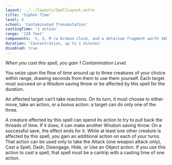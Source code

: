 ```yaml
---
layout: ../../layouts/SpellLayout.astro
title: 'Siphon Time'
level: 4
school: 'Contaminated Transmutation'
castingTime: '1 action'
range: '120 feet'
components: 'V, S, M (a broken clock, and a delerium fragment worth 100gp, which the spell consumes)'
duration: 'Concentration, up to 1 minutes'
disabled: true
---
```


*When you cast this spell, you gain 1 Contamination Level.*

You seize upon the flow of time around up to three creatures of your choice within range, drawing seconds from them to use them yourself. Each target must succeed on a Wisdom saving throw or be affected by this spell for the duration.

An affected target can’t take reactions. On its turn, it must choose to either move, take an action, or a bonus action: a target can do only one of the three.

A creature affected by this spell can spend its action to try to pull back the threads of time. If it does, it can make another Wisdom saving throw. On a successful save, the effect ends for it.
While at least one other creature is affected by this spell, you gain an additional action on each of your turns. That action can be used only to take the Attack (one weapon attack only), Cast a Spell, Dash, Disengage, Hide, or Use an Object action. If you use this action to cast a spell, that spell must be a cantrip with a casting time of one action.